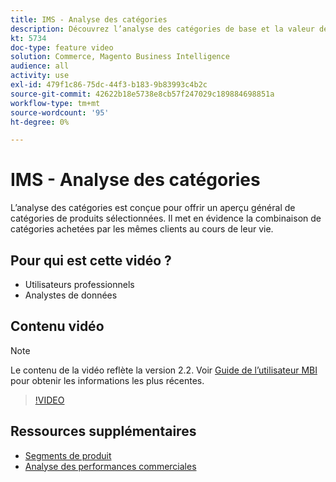 ```yaml
---
title: IMS - Analyse des catégories
description: Découvrez l’analyse des catégories de base et la valeur de durée de vie des clients.
kt: 5734
doc-type: feature video
solution: Commerce, Magento Business Intelligence
audience: all
activity: use
exl-id: 479f1c86-75dc-44f3-b183-9b83993c4b2c
source-git-commit: 42622b18e5738e8cb57f247029c189884698851a
workflow-type: tm+mt
source-wordcount: '95'
ht-degree: 0%

---
```


# IMS - Analyse des catégories

L’analyse des catégories est conçue pour offrir un aperçu général de catégories de produits sélectionnées. Il met en évidence la combinaison de catégories achetées par les mêmes clients au cours de leur vie.

## Pour qui est cette vidéo ?

- Utilisateurs professionnels
- Analystes de données

## Contenu vidéo

>[!NOTE]
>
>Le contenu de la vidéo reflète la version 2.2. Voir [Guide de l’utilisateur MBI](https://docs.magento.com/mbi/) pour obtenir les informations les plus récentes.

>[!VIDEO](https://video.tv.adobe.com/v/37904/?quality=12&learn=on)

## Ressources supplémentaires

- [Segments de produit](https://docs.magento.com/mbi/best-practices/segment-filter.html#product-segments)
- [Analyse des performances commerciales](https://docs.magento.com/mbi/data-analyst/analysis/bus-perf-analysis.html)
